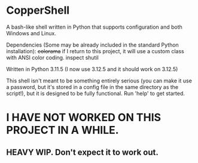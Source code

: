 # CopperShell
A bash-like shell written in Python that supports configuration and both Windows and Linux.

Dependencies (Some may be already included in the standard Python installation):
~~colorama~~ if I return to this project, it will use a custom class with ANSI color coding.
inspect
shutil

Written in Python 3.11.5 (I now use 3.12.5 and it should work on 3.12.5)

This shell isn't meant to be something entirely serious (you can make it use a password, but it's stored in a config file in the same directory as the script!), but it is designed to be fully functional.
Run 'help' to get started.

# I HAVE NOT WORKED ON THIS PROJECT IN A WHILE.

## HEAVY WIP. Don't expect it to work out.
